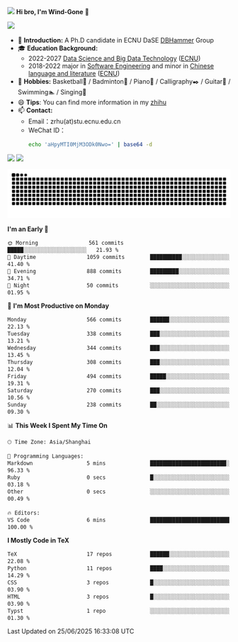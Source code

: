 <img src="https://media.giphy.com/media/LnQjpWaON8nhr21vNW/giphy.gif" width="60">  **Hi bro, I'm Wind-Gone** 👋

![](https://komarev.com/ghpvc/?username=your-github-Wind-Gone&style=flat-square)

- 🌱 **Introduction:** A Ph.D candidate in ECNU DaSE [DBHammer](https://dbhammer.github.io/) Group
- 🎓 **Education Background:**
  - 2022-2027 [Data Science and Big Data Technology](http://dase.ecnu.edu.cn/) ([ECNU](https://www.ecnu.edu.cn/))
  - 2018-2022 major in [Software Engineering](http://www.sei.ecnu.edu.cn/) and minor in [Chinese language and literature](https://zhwx.ecnu.edu.cn/) ([ECNU](https://www.ecnu.edu.cn/))
- 🐣 **Hobbies:** Basketball🏀 / Badminton🏸 / Piano🎹 / Calligraphy✒️ / Guitar🎸 / Swimming🏊 / Singing🎤
- 😄 **Tips**: You can find more information in my [zhihu](https://www.zhihu.com/people/hhhuhuh)
- 📫 **Contact:**
  - Email：zrhu(at)stu.ecnu.edu.cn
  - WeChat ID：
    ```bash
    echo 'aHpyMTI0MjM3ODk0Nwo=' | base64 -d
    ```
<div>
  <img width="390px" src="https://github-readme-stats.vercel.app/api?username=Wind-Gone&show_icons=true&theme=vue">
  <img width="415px" src="http://github-readme-streak-stats.herokuapp.com/?user=Wind-Gone&theme=vue">
<!--   <img width="390px" src="https://github-readme-stats.anuraghazra1.vercel.app/api/top-langs/?username=Wind-Gone&layout=compact&theme=vue" /> -->
</div>

<!--[![Zirui Hu's github activity graph](https://github-readme-activity-graph.vercel.app/graph?username=Wind-Gone&theme=flat-square)](https://github.com/Wind-Gone/github-readme-activity-graph)-->
![Snake animation](https://raw.githubusercontent.com/Wind-Gone/Wind-Gone/output/github-contribution-grid-snake.svg)

<!--START_SECTION:waka-->
**I'm an Early 🐤** 

```text
🌞 Morning                561 commits         █████░░░░░░░░░░░░░░░░░░░░   21.93 % 
🌆 Daytime                1059 commits        ██████████░░░░░░░░░░░░░░░   41.40 % 
🌃 Evening                888 commits         █████████░░░░░░░░░░░░░░░░   34.71 % 
🌙 Night                  50 commits          ░░░░░░░░░░░░░░░░░░░░░░░░░   01.95 % 
```
📅 **I'm Most Productive on Monday** 

```text
Monday                   566 commits         ██████░░░░░░░░░░░░░░░░░░░   22.13 % 
Tuesday                  338 commits         ███░░░░░░░░░░░░░░░░░░░░░░   13.21 % 
Wednesday                344 commits         ███░░░░░░░░░░░░░░░░░░░░░░   13.45 % 
Thursday                 308 commits         ███░░░░░░░░░░░░░░░░░░░░░░   12.04 % 
Friday                   494 commits         █████░░░░░░░░░░░░░░░░░░░░   19.31 % 
Saturday                 270 commits         ███░░░░░░░░░░░░░░░░░░░░░░   10.56 % 
Sunday                   238 commits         ██░░░░░░░░░░░░░░░░░░░░░░░   09.30 % 
```


📊 **This Week I Spent My Time On** 

```text
🕑︎ Time Zone: Asia/Shanghai

💬 Programming Languages: 
Markdown                 5 mins              ████████████████████████░   96.33 % 
Ruby                     0 secs              █░░░░░░░░░░░░░░░░░░░░░░░░   03.18 % 
Other                    0 secs              ░░░░░░░░░░░░░░░░░░░░░░░░░   00.49 % 

🔥 Editors: 
VS Code                  6 mins              █████████████████████████   100.00 % 
```

**I Mostly Code in TeX** 

```text
TeX                      17 repos            ██████░░░░░░░░░░░░░░░░░░░   22.08 % 
Python                   11 repos            ████░░░░░░░░░░░░░░░░░░░░░   14.29 % 
CSS                      3 repos             █░░░░░░░░░░░░░░░░░░░░░░░░   03.90 % 
HTML                     3 repos             █░░░░░░░░░░░░░░░░░░░░░░░░   03.90 % 
Typst                    1 repo              ░░░░░░░░░░░░░░░░░░░░░░░░░   01.30 % 
```




 Last Updated on 25/06/2025 16:33:08 UTC
<!--END_SECTION:waka-->
